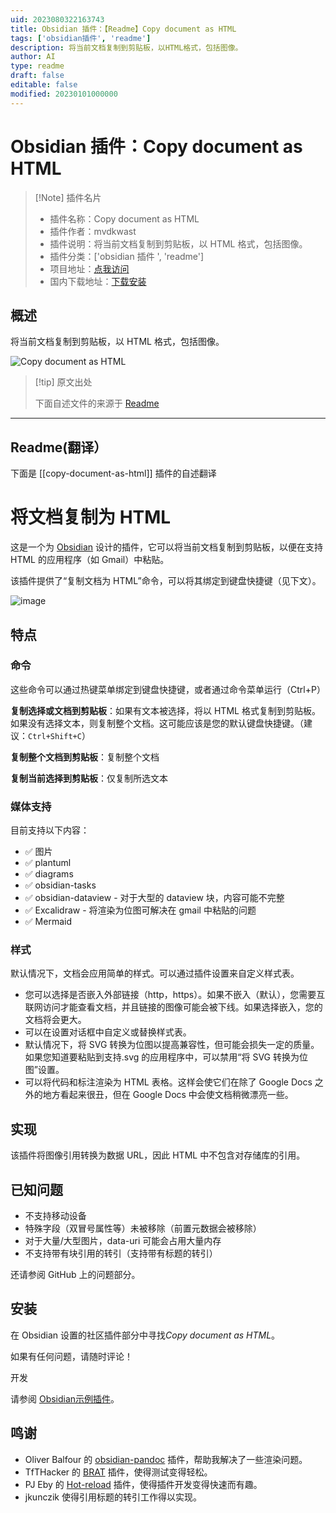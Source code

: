 ```yaml
---
uid: 2023080322163743
title: Obsidian 插件：【Readme】Copy document as HTML
tags: ['obsidian插件', 'readme']
description: 将当前文档复制到剪贴板，以HTML格式，包括图像。
author: AI
type: readme
draft: false
editable: false
modified: 20230101000000
---
```


# Obsidian 插件：Copy document as HTML

> [!Note] 插件名片
> - 插件名称：Copy document as HTML
> - 插件作者：mvdkwast
> - 插件说明：将当前文档复制到剪贴板，以 HTML 格式，包括图像。
> - 插件分类：['obsidian 插件 ', 'readme']
> - 项目地址：[点我访问](https://github.com/mvdkwast/obsidian-copy-as-html)
> - 国内下载地址：[下载安装](https://pkmer.cn/products/plugin/pluginMarket/?copy-document-as-html)

## 概述

将当前文档复制到剪贴板，以 HTML 格式，包括图像。

![Copy document as HTML](https://cdn.pkmer.cn/covers/copy-document-as-html.png!pkmer)

> [!tip] 原文出处
>
>下面自述文件的来源于 [Readme](https://ghproxy.net/https://raw.githubusercontent.com/mvdkwast/obsidian-copy-as-html/master/README.md)
>

---

## Readme(翻译）

下面是 [[copy-document-as-html]] 插件的自述翻译

# 将文档复制为 HTML

这是一个为 [Obsidian](https://obsidian.md) 设计的插件，它可以将当前文档复制到剪贴板，以便在支持 HTML 的应用程序（如 Gmail）中粘贴。

该插件提供了“复制文档为 HTML”命令，可以将其绑定到键盘快捷键（见下文）。

![image](https://user-images.githubusercontent.com/2441349/202304790-aea2a29e-2ed8-4ba2-bfb6-caaeb823e6f0.png)

## 特点

### 命令

这些命令可以通过热键菜单绑定到键盘快捷键，或者通过命令菜单运行（Ctrl+P）

**复制选择或文档到剪贴板**：如果有文本被选择，将以 HTML 格式复制到剪贴板。如果没有选择文本，则复制整个文档。这可能应该是您的默认键盘快捷键。（建议：`Ctrl+Shift+C`）

**复制整个文档到剪贴板**：复制整个文档

**复制当前选择到剪贴板**：仅复制所选文本

### 媒体支持

目前支持以下内容：

- ✅ 图片
- ✅ plantuml
- ✅ diagrams
- ✅ obsidian-tasks
- ✅ obsidian-dataview - 对于大型的 dataview 块，内容可能不完整
- ✅ Excalidraw - 将渲染为位图可解决在 gmail 中粘贴的问题
- ✅ Mermaid

### 样式

默认情况下，文档会应用简单的样式。可以通过插件设置来自定义样式表。

- 您可以选择是否嵌入外部链接（http，https）。如果不嵌入（默认），您需要互联网访问才能查看文档，并且链接的图像可能会被下线。如果选择嵌入，您的文档将会更大。
- 可以在设置对话框中自定义或替换样式表。
- 默认情况下，将 SVG 转换为位图以提高兼容性，但可能会损失一定的质量。如果您知道要粘贴到支持.svg 的应用程序中，可以禁用“将 SVG 转换为位图”设置。
- 可以将代码和标注渲染为 HTML 表格。这样会使它们在除了 Google Docs 之外的地方看起来很丑，但在 Google Docs 中会使文档稍微漂亮一些。

## 实现

该插件将图像引用转换为数据 URL，因此 HTML 中不包含对存储库的引用。

## 已知问题

- 不支持移动设备
- 特殊字段（双冒号属性等）未被移除（前置元数据会被移除）
- 对于大量/大型图片，data-uri 可能会占用大量内存
- 不支持带有块引用的转引（支持带有标题的转引）

还请参阅 GitHub 上的问题部分。

## 安装

在 Obsidian 设置的社区插件部分中寻找*Copy document as HTML*。

如果有任何问题，请随时评论！

开发

请参阅 [Obsidian示例插件](https://github.com/obsidianmd/obsidian-sample-plugin)。

## 鸣谢

- Oliver Balfour 的 [obsidian-pandoc](https://github.com/OliverBalfour/obsidian-pandoc) 插件，帮助我解决了一些渲染问题。
- TfTHacker 的 [BRAT](https://github.com/TfTHacker/obsidian42-brat) 插件，使得测试变得轻松。
- PJ Eby 的 [Hot-reload](https://github.com/pjeby/hot-reload) 插件，使得插件开发变得快速而有趣。
- jkunczik 使得引用标题的转引工作得以实现。



